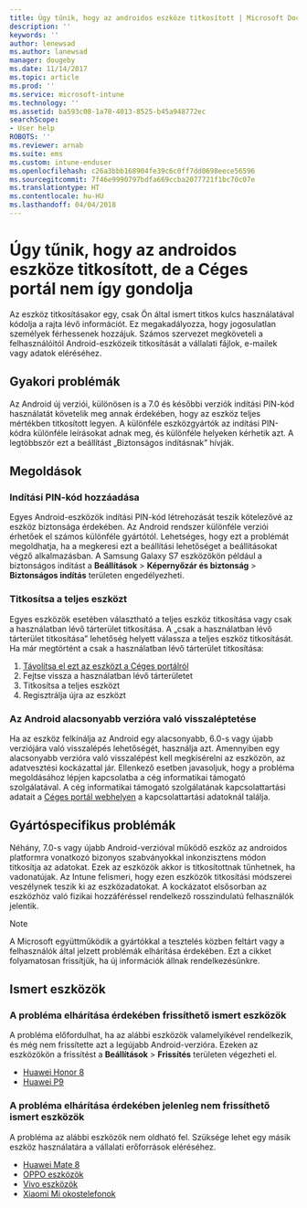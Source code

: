 ```yaml
---
title: Úgy tűnik, hogy az androidos eszköze titkosított | Microsoft Docs
description: ''
keywords: ''
author: lenewsad
ms.author: lanewsad
manager: dougeby
ms.date: 11/14/2017
ms.topic: article
ms.prod: ''
ms.service: microsoft-intune
ms.technology: ''
ms.assetid: ba593c08-1a78-4013-8525-b45a948772ec
searchScope:
- User help
ROBOTS: ''
ms.reviewer: arnab
ms.suite: ems
ms.custom: intune-enduser
ms.openlocfilehash: c26a3bbb168904fe39c6c0ff7dd0698eece56596
ms.sourcegitcommit: 7f46e9990797bdfa669ccba2077721f1bc70c07e
ms.translationtype: HT
ms.contentlocale: hu-HU
ms.lasthandoff: 04/04/2018
---
```

# <a name="your-android-device-seems-to-be-encrypted-but-company-portal-says-otherwise"></a>Úgy tűnik, hogy az androidos eszköze titkosított, de a Céges portál nem így gondolja

Az eszköz titkosításakor egy, csak Ön által ismert titkos kulcs használatával kódolja a rajta lévő információt. Ez megakadályozza, hogy jogosulatlan személyek férhessenek hozzájuk. Számos szervezet megköveteli a felhasználóitól Android-eszközeik titkosítását a vállalati fájlok, e-mailek vagy adatok eléréséhez.

## <a name="common-issues"></a>Gyakori problémák

Az Android új verziói, különösen is a 7.0 és későbbi verziók indítási PIN-kód használatát követelik meg annak érdekében, hogy az eszköz teljes mértékben titkosított legyen. A különféle eszközgyártók az indítási PIN-kódra különféle leírásokat adnak meg, és különféle helyeken kérhetik azt. A legtöbbször ezt a beállítást „Biztonságos indításnak” hívják. 

## <a name="solutions"></a>Megoldások

### <a name="add-a-startup-pin"></a>Indítási PIN-kód hozzáadása

Egyes Android-eszközök indítási PIN-kód létrehozását teszik kötelezővé az eszköz biztonsága érdekében. Az Android rendszer különféle verziói érhetőek el számos különféle gyártótól. Lehetséges, hogy ezt a problémát megoldhatja, ha a megkeresi ezt a beállítási lehetőséget a beállításokat végző alkalmazásban. A Samsung Galaxy S7 eszközökön például a biztonságos indítást a **Beállítások** > **Képernyőzár és biztonság** > **Biztonságos indítás** területen engedélyezheti.  

### <a name="encrypt-the-entire-device"></a>Titkosítsa a teljes eszközt

Egyes eszközök esetében választható a teljes eszköz titkosítása vagy csak a használatban lévő tárterület titkosítása. A „csak a használatban lévő tárterület titkosítása” lehetőség helyett válassza a teljes eszköz titkosítását. Ha már megtörtént a csak a használatban lévő tárterület titkosítása:

1. [Távolítsa el ezt az eszközt a Céges portálról](unenroll-your-device-from-intune-android.md)
2. Fejtse vissza a használatban lévő tárterületet
3. Titkosítsa a teljes eszközt
4. Regisztrálja újra az eszközt

### <a name="downgrade-your-version-of-android"></a>Az Android alacsonyabb verzióra való visszaléptetése

Ha az eszköz felkínálja az Android egy alacsonyabb, 6.0-s vagy újabb verziójára való visszalépés lehetőségét, használja azt. Amennyiben egy alacsonyabb verzióra való visszalépést kell megkísérelni az eszközön, az adatvesztési kockázattal jár. Ellenkező esetben javasoljuk, hogy a probléma megoldásához lépjen kapcsolatba a cég informatikai támogató szolgálatával. A cég informatikai támogató szolgálatának kapcsolattartási adatait a [Céges portál webhelyen](https://portal.manage.microsoft.com#HelpDeskDialog) a kapcsolattartási adatoknál találja.

## <a name="specific-manufacturer-issues"></a>Gyártóspecifikus problémák

Néhány, 7.0-s vagy újabb Android-verzióval működő eszköz az androidos platformra vonatkozó bizonyos szabványokkal inkonzisztens módon titkosítja az adatokat. Ezek az eszközök akkor is titkosítottnak tűnhetnek, ha vadonatújak. Az Intune felismeri, hogy ezen eszközök titkosítási módszerei veszélynek teszik ki az eszközadatokat. A kockázatot elsősorban az eszközhöz való fizikai hozzáféréssel rendelkező rosszindulatú felhasználók jelentik.

> [!Note]
> A Microsoft együttműködik a gyártókkal a tesztelés közben feltárt vagy a felhasználók által jelzett problémák elhárítása érdekében. Ezt a cikket folyamatosan frissítjük, ha új információk állnak rendelkezésünkre. 

## <a name="known-devices"></a>Ismert eszközök

### <a name="known-devices-that-can-be-updated-to-fix-this-issue"></a>A probléma elhárítása érdekében frissíthető ismert eszközök

A probléma előfordulhat, ha az alábbi eszközök valamelyikével rendelkezik, és még nem frissítette azt a legújabb Android-verzióra. Ezeken az eszközökön a frissítést a **Beállítások** > **Frissítés** területen végezheti el. 

- [Huawei Honor 8](https://consumer.huawei.com/us/support/phones/honor-8/)
- [Huawei P9](http://consumer.huawei.com/en/phones/p9/)

### <a name="known-devices-that-currently-cannot-be-updated-to-fix-this-issue"></a>A probléma elhárítása érdekében jelenleg nem frissíthető ismert eszközök

A probléma az alábbi eszközök nem oldható fel. Szüksége lehet egy másik eszköz használatára a vállalati erőforrások eléréséhez. 

- [Huawei Mate 8](https://consumer.huawei.com/en/mobile-phones/mate8/index.htm)
- [OPPO eszközök](http://www.oppo.com/en/smartphones)
- [Vivo eszközök](https://www.vivo.co.in)
- [Xiaomi Mi okostelefonok](https://xiaomi-mi.com/mi-smartphones/)

